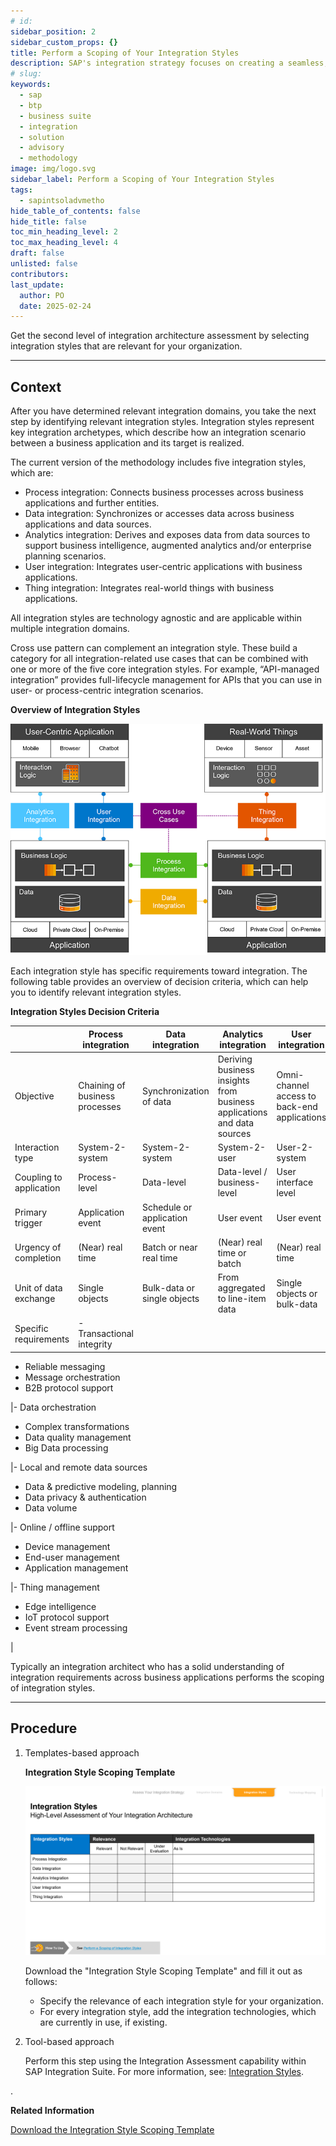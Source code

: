 ```yaml
---
# id: 
sidebar_position: 2
sidebar_custom_props: {}
title: Perform a Scoping of Your Integration Styles
description: SAP's integration strategy focuses on creating a seamless, intelligent suite of business applications by integrating end-to-end processes across SAP, partner, and third-party solutions, aiming to accelerate innovation and deliver significant business value. A key component of this strategy is the SAP Integration Solution Advisory Methodology, which provides a comprehensive framework for defining, documenting, and executing enterprise integration strategies, covering both technical and organizational aspects, and can be adapted to various integration technologies and organizational needs.
# slug: 
keywords:
  - sap
  - btp
  - business suite
  - integration
  - solution
  - advisory
  - methodology
image: img/logo.svg
sidebar_label: Perform a Scoping of Your Integration Styles
tags:
  - sapintsoladvmetho
hide_table_of_contents: false
hide_title: false
toc_min_heading_level: 2
toc_max_heading_level: 4
draft: false
unlisted: false
contributors:
last_update:
  author: PO
  date: 2025-02-24
---
```


<!-- loio189e05d7319245e0a93f9b6080b5ddb4 -->

Get the second level of integration architecture assessment by selecting integration styles that are relevant for your organization.

***

<a name="loio189e05d7319245e0a93f9b6080b5ddb4__section_d4h_bbb_rwb"/>

## Context

After you have determined relevant integration domains, you take the next step by identifying relevant integration styles. Integration styles represent key integration archetypes, which describe how an integration scenario between a business application and its target is realized.

The current version of the methodology includes five integration styles, which are:

-   Process integration: Connects business processes across business applications and further entities.
-   Data integration: Synchronizes or accesses data across business applications and data sources.
-   Analytics integration: Derives and exposes data from data sources to support business intelligence, augmented analytics and/or enterprise planning scenarios.
-   User integration: Integrates user-centric applications with business applications.
-   Thing integration: Integrates real-world things with business applications.

All integration styles are technology agnostic and are applicable within multiple integration domains.

Cross use pattern can complement an integration style. These build a category for all integration-related use cases that can be combined with one or more of the five core integration styles. For example, “API-managed integration” provides full-lifecycle management for APIs that you can use in user- or process-centric integration scenarios.

  
  
**Overview of Integration Styles**

![](images/loiof4b9b6471d3447a5a09310a55cbef15a_LowRes.png "Overview of Integration Styles")

Each integration style has specific requirements toward integration. The following table provides an overview of decision criteria, which can help you to identify relevant integration styles.

**Integration Styles Decision Criteria**

| |Process integration|Data integration|Analytics integration|User integration|Thing integration|
|---|-------------------|----------------|---------------------|----------------|-----------------|
|Objective|Chaining of business processes|Synchronization of data|Deriving business insights from business applications and data sources|Omni-channel access to back-end applications|Capturing and processing of real-world data|
|Interaction type|System-2-system|System-2-system|System-2-user|User-2-system|Thing-2-system|
|Coupling to application|Process-level|Data-level|Data-level / business-level|User interface level|Thing event|
|Primary trigger|Application event|Schedule or application event|User event|User event|Thing event|
|Urgency of completion|\(Near\) real time|Batch or near real time|\(Near\) real time or batch|\(Near\) real time|\(Near\) real time or batch|
|Unit of data exchange|Single objects|Bulk-data or single objects|From aggregated to line-item data|Single objects or bulk-data|Single objects or bulk-data|
|Specific requirements|-   Transactional integrity
-   Reliable messaging
-   Message orchestration
-   B2B protocol support

|-   Data orchestration
-   Complex transformations
-   Data quality management
-   Big Data processing

|-   Local and remote data sources
-   Data & predictive modeling, planning
-   Data privacy & authentication
-   Data volume

|-   Online / offline support
-   Device management
-   End-user management
-   Application management

|-   Thing management
-   Edge intelligence
-   IoT protocol support
-   Event stream processing

|

Typically an integration architect who has a solid understanding of integration requirements across business applications performs the scoping of integration styles.

***

<a name="loio189e05d7319245e0a93f9b6080b5ddb4__section_efy_wdb_rwb"/>

## Procedure

1.  Templates-based approach

      
      
    **Integration Style Scoping Template**

    ![](images/loio5e98a5dc10544025b50a499d302300d0_LowRes.png "Integration Style Scoping Template")

    Download the "Integration Style Scoping Template" and fill it out as follows:

    -   Specify the relevance of each integration style for your organization.
    -   For every integration style, add the integration technologies, which are currently in use, if existing.

2.  Tool-based approach

    Perform this step using the Integration Assessment capability within SAP Integration Suite. For more information, see: [Integration Styles](https://help.sap.com/docs/SAP_INTEGRATION_SUITE/51ab953548be4459bfe8539ecaeee98d/957de135ee4c4d5d9778355d76760572.html?q=Integration%20Assessment#integration-styles).


.

**Related Information**  


[Download the Integration Style Scoping Template](https://d.dam.sap.com/a/v8XuKfy?rc=10)

